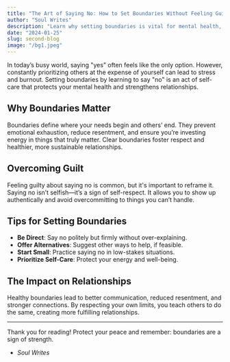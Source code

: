 ```yaml
---
title: "The Art of Saying No: How to Set Boundaries Without Feeling Guilty"
author: "Soul Writes"
description: "Learn why setting boundaries is vital for mental health, relationships, and personal peace, and how to say 'no' without guilt."
date: "2024-01-25"
slug: second-blog
image: "/bg1.jpeg"
---
```




In today’s busy world, saying "yes" often feels like the only option. However, constantly prioritizing others at the expense of yourself can lead to stress and burnout. Setting boundaries by learning to say "no" is an act of self-care that protects your mental health and strengthens relationships.

## Why Boundaries Matter

Boundaries define where your needs begin and others’ end. They prevent emotional exhaustion, reduce resentment, and ensure you’re investing energy in things that truly matter. Clear boundaries foster respect and healthier, more sustainable relationships.

## Overcoming Guilt

Feeling guilty about saying no is common, but it's important to reframe it. Saying no isn’t selfish—it’s a sign of self-respect. It allows you to show up authentically and avoid overcommitting to things you can’t handle.

## Tips for Setting Boundaries

- **Be Direct**: Say no politely but firmly without over-explaining.  
- **Offer Alternatives**: Suggest other ways to help, if feasible.  
- **Start Small**: Practice saying no in low-stakes situations.  
- **Prioritize Self-Care**: Protect your energy and well-being.  

## The Impact on Relationships

Healthy boundaries lead to better communication, reduced resentment, and stronger connections. By respecting your own limits, you teach others to do the same, creating more fulfilling relationships.

---

Thank you for reading! Protect your peace and remember: boundaries are a sign of strength.  

- *Soul Writes*
